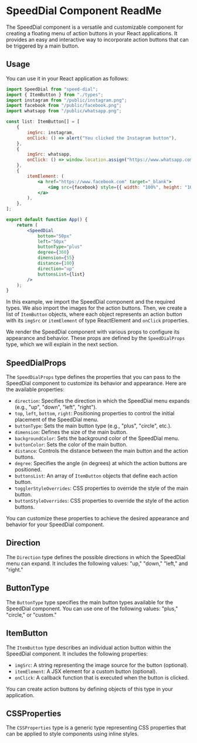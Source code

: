# SpeedDial Component ReadMe

The SpeedDial component is a versatile and customizable component for creating a floating menu of action buttons in your React applications. It provides an easy and interactive way to incorporate action buttons that can be triggered by a main button.

## Usage

You can use it in your React application as follows:

```jsx
import SpeedDial from "speed-dial";
import { ItemButton } from "./types";
import instagram from "/public/instagram.png";
import facebook from "/public/facebook.png";
import whatsapp from "/public/whatsapp.png";

const list: ItemButton[] = [
	{
		imgSrc: instagram,
		onClick: () => alert("You clicked the Instagram button"),
	},
	{
		imgSrc: whatsapp,
		onClick: () => window.location.assign("https://www.whatsapp.com"),
	},
	{
		itemElement: (
			<a href="https://www.facebook.com" target="_blank">
				<img src={facebook} style={{ width: "100%", height: "100%" }} />
			</a>
		),
	},
];

export default function App() {
	return (
		<SpeedDial
			bottom="50px"
			left="50px"
			buttonType="plus"
			degree={360}
			dimension={55}
			distance={100}
			direction="up"
			buttonsList={list}
		/>
	);
}
```

In this example, we import the SpeedDial component and the required types. We also import the images for the action buttons. Then, we create a list of `ItemButton` objects, where each object represents an action button with its `imgSrc` or `itemElement` of type ReactElement and `onClick` properties.

We render the SpeedDial component with various props to configure its appearance and behavior. These props are defined by the `SpeedDialProps` type, which we will explain in the next section.

## SpeedDialProps

The `SpeedDialProps` type defines the properties that you can pass to the SpeedDial component to customize its behavior and appearance. Here are the available properties:

-  `direction`: Specifies the direction in which the SpeedDial menu expands (e.g., "up", "down", "left", "right").
-  `top`, `left`, `bottom`, `right`: Positioning properties to control the initial placement of the SpeedDial menu.
-  `buttonType`: Sets the main button type (e.g., "plus", "circle", etc.).
-  `dimension`: Defines the size of the main button.
-  `backgroundColor`: Sets the background color of the SpeedDial menu.
-  `buttonColor`: Sets the color of the main button.
-  `distance`: Controls the distance between the main button and the action buttons.
-  `degree`: Specifies the angle (in degrees) at which the action buttons are positioned.
-  `buttonsList`: An array of `ItemButton` objects that define each action button.
-  `togglerStyleOverrides`: CSS properties to override the style of the main button.
-  `buttonStyleOverrides`: CSS properties to override the style of the action buttons.

You can customize these properties to achieve the desired appearance and behavior for your SpeedDial component.

## Direction

The `Direction` type defines the possible directions in which the SpeedDial menu can expand. It includes the following values: "up," "down," "left," and "right."

## ButtonType

The `ButtonType` type specifies the main button types available for the SpeedDial component. You can use one of the following values: "plus," "circle," or "custom."

## ItemButton

The `ItemButton` type describes an individual action button within the SpeedDial component. It includes the following properties:

-  `imgSrc`: A string representing the image source for the button (optional).
-  `itemElement`: A JSX element for a custom button (optional).
-  `onClick`: A callback function that is executed when the button is clicked.

You can create action buttons by defining objects of this type in your application.

## CSSProperties

The `CSSProperties` type is a generic type representing CSS properties that can be applied to style components using inline styles.
